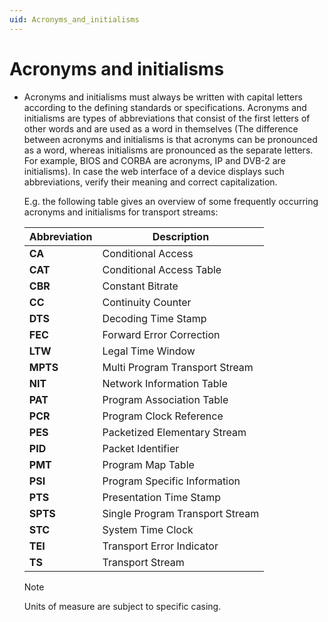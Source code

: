 ```yaml
---
uid: Acronyms_and_initialisms
---
```


# Acronyms and initialisms

- Acronyms and initialisms must always be written with capital letters according to the defining standards or specifications. Acronyms and initialisms are types of abbreviations that consist of the first letters of other words and are used as a word in themselves (The difference between acronyms and initialisms is that acronyms can be pronounced as a word, whereas initialisms are pronounced as the separate letters. For example, BIOS and CORBA are acronyms, IP and DVB-2 are initialisms). In case the web interface of a device displays such abbreviations, verify their meaning and correct capitalization.

    E.g. the following table gives an overview of some frequently occurring acronyms and initialisms for transport streams:

    | Abbreviation                    | Description                     |
    |-----------------------------------|---------------------------------|
    | **CA**   | Conditional Access              |
    | **CAT**  | Conditional Access Table        |
    | **CBR**  | Constant Bitrate                |
    | **CC**   | Continuity Counter              |
    | **DTS**  | Decoding Time Stamp             |
    | **FEC**  | Forward Error Correction        |
    | **LTW**  | Legal Time Window               |
    | **MPTS** | Multi Program Transport Stream  |
    | **NIT**  | Network Information Table       |
    | **PAT**  | Program Association Table       |
    | **PCR**  | Program Clock Reference         |
    | **PES**  | Packetized Elementary Stream    |
    | **PID**  | Packet Identifier               |
    | **PMT**  | Program Map Table               |
    | **PSI**  | Program Specific Information    |
    | **PTS**  | Presentation Time Stamp         |
    | **SPTS** | Single Program Transport Stream |
    | **STC**  | System Time Clock               |
    | **TEI**  | Transport Error Indicator       |
    | **TS**   | Transport Stream                |

    > [!NOTE]
    > Units of measure are subject to specific casing.
    >

